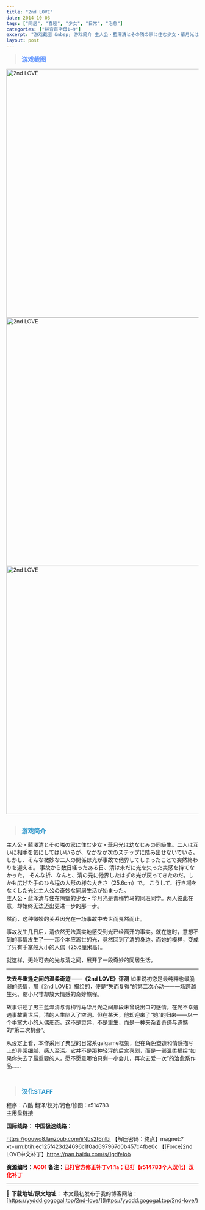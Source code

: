 ```yaml
---
title: "2nd LOVE"
date: 2014-10-03
tags: ["同居", "喜剧", "少女", "日常", "治愈"]
categories: ["拼音首字母1~9"]
excerpt: "游戏截图 &nbsp; 游戏简介 主人公・藍澤清とその隣の家に住む少女・華月光は幼なじみの同級生。二人は互いに相手を気にしてはいいるが、なかなか次のステップに踏み出せないでいる。 しかし、そんな微妙な二人の関係は光が事故で他界してしまったことで突然終わりを迎える。 事故から数日経ったある日、清は未だ&hellip;"
layout: post
---
```


<div>
<blockquote><b><span style="font-size: 12pt; color: #6699ff;">游戏截图</span></b></blockquote>
<div><img title="点击放大" src="https://yyddd.gogogal.top/wp-content/uploads/2025/04/20250402_67ecddbad6e1e.webp" alt="2nd LOVE" width="650" /></div>
<div><img title="点击放大" src="https://yyddd.gogogal.top/wp-content/uploads/2025/04/20250402_67ecddbc15964.webp" alt="2nd LOVE" width="650" /></div>
<div><img title="点击放大" src="https://yyddd.gogogal.top/wp-content/uploads/2025/04/20250402_67ecddbd52e17.webp" alt="2nd LOVE" width="650" /></div>
&nbsp;
<blockquote><b><span style="font-size: 12pt; color: #3399cc;">游戏简介</span></b></blockquote>
<div>主人公・藍澤清とその隣の家に住む少女・華月光は幼なじみの同級生。二人は互いに相手を気にしてはいいるが、なかなか次のステップに踏み出せないでいる。
しかし、そんな微妙な二人の関係は光が事故で他界してしまったことで突然終わりを迎える。
事故から数日経ったある日、清は未だに光を失った実感を持てなかった。
そんな折、なんと、清の元に他界したはずの光が戻ってきたのだ。しかも広げた手のひら程の人形の様な大きさ（25.6cm）で。
こうして、行き場をなくした光と主人公の奇妙な同居生活が始まった。</div>
</div>
<div>主人公・蓝泽清与住在隔壁的少女・华月光是青梅竹马的同班同学。两人彼此在意，却始终无法迈出更进一步的那一步。</div>
<div>

然而，这种微妙的关系因光在一场事故中去世而戛然而止。

事故发生几日后，清依然无法真实地感受到光已经离开的事实。就在这时，意想不到的事情发生了——那个本应离世的光，竟然回到了清的身边。而她的模样，变成了只有手掌般大小的人偶（25.6厘米高）。

就这样，无处可去的光与清之间，展开了一段奇妙的同居生活。

<hr />

</div>
<strong>失去与重逢之间的温柔奇迹 ——《2nd LOVE》评测</strong>
如果说初恋是最纯粹也最脆弱的感情，那《2nd LOVE》描绘的，便是“失而复得”的第二次心动——一场跨越生死、缩小尺寸却放大情感的奇妙旅程。

故事讲述了男主蓝泽清与青梅竹马华月光之间那段未曾说出口的感情。在光不幸遭遇事故离世后，清的人生陷入了空洞。但在某天，他却迎来了“她”的归来——以一个手掌大小的人偶形态。这不是灵异，不是重生，而是一种夹杂着奇迹与遗憾的“第二次机会”。

从设定上看，本作采用了典型的日常系galgame框架，但在角色塑造和情感描写上却异常细腻、感人至深。它并不是那种轻浮的后宫喜剧，而是一部温柔描绘“如果你失去了最重要的人，愿不愿意哪怕只剩一小会儿，再次去爱一次”的治愈系作品……
<div>

&nbsp;
<blockquote><b><span style="font-size: 12pt; color: #3399cc;">汉化STAFF</span></b></blockquote>
<div>程序：八酷
翻译/校对/润色/修图：r514783</div>
<div></div>
<div class="panel panel-primary">
<div class="panel-heading">主用盘链接</div>
<div class="panel-body">

<b>国际线路：</b>
<b>中国极速线路：</b>

<!--wechatfans start-->
https://gouwo8.lanzoub.com/iiNbs2t6nlbi
【解压密码：终点】magnet:?xt=urn:btih:ec125f423d24696c1f0ad697967d0b457c4fbe0c
【[Force]2nd LOVE中文补丁】https://pan.baidu.com/s/1gdfeIob
<!--wechatfans end-->

</div>
<div class="panel-footer"><span style="color: #ff0000;"><b><span style="color: #000000;">资源编号：</span>A001</b></span>
<span style="color: #ff0000;"><b><span style="color: #000000;">备注：</span>已打官方修正补丁v1.1a；已打【r514783个人汉化】汉化补丁</b></span></div>
</div>
</div>

---
📖 **下载地址/原文地址：** 本文最初发布于我的博客网站：[https://yyddd.gogogal.top/2nd-love/](https://yyddd.gogogal.top/2nd-love/)
